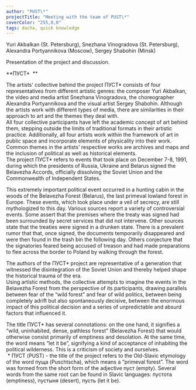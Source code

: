 ```yaml
---
author: "PUST\*"
projectTitle: "Meeting with the team of PUST\*"
coverColor: "255,0,0"
tags: dacha, quick knowledge
---
```


Yuri Akbalkan (St. Petersburg), Snezhana Vinogradova (St. Petersburg), Alexandra Portyannikova (Moscow), Sergey Shabohin (Minsk)

Presentation of the project and discussion.

**ПУСТ\*  **
  
The artists' collective behind the project ПУСТ\* consists of four representatives from different artistic genres: the composer Yuri Akbalkan, the video and media artist Snezhana Vinogradova, the choreographer Alexandra Portyannikova and the visual artist Sergey Shabohin. Although the artists work with different types of media, there are similarities in their approach to art and the themes they deal with.  
All four collective participants have left the academic concept of art behind them, stepping outside the limits of traditional formats in their artistic practice. Additionally, all four artists work within the framework of art in public space and incorporate elements of physicality into their work. Common themes in the artists’ respective works are archives and maps and the inclusion of political as well as historical elements.   
The project ПУСТ\* refers to events that took place on December 7-8, 1991, during which the presidents of Russia, Ukraine and Belarus signed the Belavezha Accords, officially dissolving the Soviet Union and the Commonwealth of Independent States.  
  
This extremely important political event occurred in a hunting cabin in the woods of the Belavezha Forest (Belarus), the last primeval lowland forest in Europe. These events, which took place under a veil of secrecy, are still mythologized to this day. Various sources report a variety of controversial events. Some assert that the premises where the treaty was signed had been surrounded by secret services that did not intervene. Other sources state that the treaties were signed in a drunken state. There is a prevalent rumor that that, once signed, the documents temporarily disappeared and were then found in the trash bin the following day. Others conjecture that the signatories feared being accused of treason and had made preparations to flee across the border to Poland by walking through the forest.  
  
The authors of the ПУСТ\* project are representative of a generation that witnessed the disintegration of the Soviet Union and thereby helped shape the historical trauma of the era.  
Using artistic methods, the collective attempts to imagine the events in the Belavezha Forest from the perspective of its participants, drawing parallels between fear of the “wild forest” and fear of wild politics, between being completely adrift but also spontaneously decisive, between the enormous impact of this political decision and a series of unpredictable and absurd factors that influenced it.  
  
The title ПУСТ* has several connotations: on the one hand, it signifies a “wild, uninhabited, dense, pathless forest” (Belavezha Forest) that would otherwise consist primarily of emptiness and desolation. At the same time, the word means “let it be”, signifying a kind of acceptance of inhabiting the political wilderness. This is a criticism of society and ourselves.  
   * ПУСТ (PUST) - the title of the project refers to the Old-Slavic etymology of the word пуща (Puschtscha), which means a “primeval forest”. The word was formed from the short form of the adjective пуст (empty). Several words from the same root can be found in Slavic languages: пустота (emptiness), пустыня (desert), пусть (let it be).